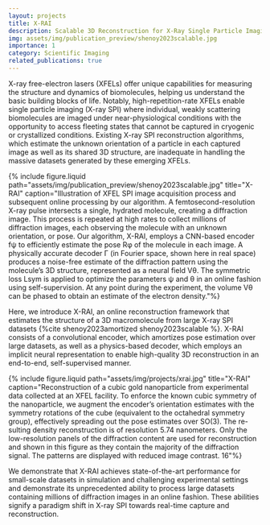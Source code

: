 ```yaml
---
layout: projects
title: X-RAI
description: Scalable 3D Reconstruction for X-Ray Single Particle Imaging Based on Online Machine Learning
img: assets/img/publication_preview/shenoy2023scalable.jpg
importance: 1
category: Scientific Imaging
related_publications: true
---
```

X-ray free-electron lasers (XFELs) offer unique capabilities for measuring the structure and dynamics of biomolecules, helping us understand the basic building blocks of life. Notably, high-repetition-rate XFELs enable single particle imaging (X-ray SPI) where individual, weakly scattering biomolecules are imaged under near-physiological conditions with the opportunity to access fleeting states that cannot be captured in cryogenic or crystallized conditions. Existing X-ray SPI reconstruction algorithms, which estimate the unknown orientation of a particle in each captured image as well as its shared 3D structure, are inadequate in handling the massive datasets generated by these emerging XFELs.

{% include figure.liquid path="assets/img/publication_preview/shenoy2023scalable.jpg" title="X-RAI" caption="Illustration of XFEL SPI image acquisition process and subsequent online processing by our algorithm. A femtosecond-resolution X-ray pulse intersects a single, hydrated
molecule, creating a diffraction image. This process is repeated at high rates to collect millions of diffraction images, each observing the molecule with an unknown orientation, or pose.
Our algorithm, X-RAI, employs a CNN-based encoder fψ to efficiently estimate the pose Rφ
of the molecule in each image. A physically accurate decoder Γ (in Fourier space, shown here
in real space) produces a noise-free estimate of the diffraction pattern using the molecule’s 3D
structure, represented as a neural field Vθ. The symmetric loss Lsym is applied to optimize the
parameters ψ and θ in an online fashion using self-supervision. At any point during the experiment, the volume Vθ can be phased to obtain an estimate of the electron density."%}

Here, we introduce X-RAI, an online reconstruction framework that estimates the structure of a 3D macromolecule from large X-ray SPI datasets {%cite shenoy2023amortized shenoy2023scalable %}. X-RAI consists of a convolutional encoder, which amortizes pose estimation over large datasets, as well as a physics-based decoder, which employs an implicit neural representation to enable high-quality 3D reconstruction in an end-to-end, self-supervised manner.

{% include figure.liquid path="assets/img/projects/xrai.jpg" title="X-RAI" caption="Reconstruction of a cubic gold nanoparticle from experimental data collected at an
XFEL facility. To enforce the known cubic symmetry of the nanoparticle, we augment
the encoder’s orientation estimates with the symmetry rotations of the cube (equivalent to the
octahedral symmetry group), effectively spreading out the pose estimates over SO(3). The re-
sulting density reconstruction is of resolution 5.74 nanometers. Only the low-resolution panels
of the diffraction content are used for reconstruction and shown in this figure as they contain
the majority of the diffraction signal. The patterns are displayed with reduced image contrast.
16"%}

We demonstrate that X-RAI achieves state-of-the-art performance for small-scale datasets in simulation and challenging experimental settings and demonstrate its unprecedented ability to process large datasets containing millions of diffraction images in an online fashion. These abilities signify a paradigm shift in X-ray SPI towards real-time capture and reconstruction.
